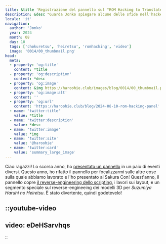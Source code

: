 ```yaml
---
title: &title 'Registrazione del pannello sul "ROM Hacking to Translate a Video Game: Ricaricato" 2024 rilasciata'
description: &desc "Guarda Jonko spiegare alcune delle sfide nell'hackerare Chokuretsu & Heiretsu ad un pubblico dal vivo al Sakura Con 2024"
locale: 'it'
navigation:
  author: 'Jonko'
  year: 2024
  month: 08
  day: 10
  tags: ['chokuretsu', 'heiretsu', 'romhacking', 'video']
  image: '0014/00_thumbnail.png'
head:
  meta:
  - property: 'og:title'
    content: *title
  - property: 'og:description'
    content: *desc
  - property: 'og:image'
    content: &img https://haroohie.club/images/blog/0014/00_thumbnail.png
  - property: 'og:image:alt'
    content: ''
  - property: 'og:url'
    content: 'https://haroohie.club/blog/2024-08-10-rom-hacking-panel'
  - name: 'twitter:title'
    value: *title
  - name: 'twitter:description'
    value: *desc
  - name: 'twitter:image'
    value: *img
  - name: 'twitter:site'
    value: '@haroohie'
  - name: 'twitter:card'
    value: 'summary_large_image'
---
```


Ciao ragazzi! Lo scorso anno, ho [presentato un pannello](2024-01-24-rom-hacking-panel) in un paio di eventi diversi. Questo anno, ho rifatto il pannello per focalizzarmi sulle altre cose sulla quale abbiamo lavorato e l'ho presentato al Sakura Con! Quest'anno, il pannello copre [il reverse-engineering dello scripting](2024-03-13-chokuretsu-event-files), i lavori sui layout, e un segmento speciale sul reverse-engineeing dei modelli 3D per *Suzumiya Haruhi no Heiretsu*. È stato divertente, quindi godetevelo!

::youtube-video
----
video: eDeHSarvhqs
----
::
